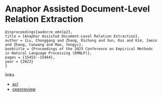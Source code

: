 # Anaphor Assisted Document-Level Relation Extraction

```
@inproceedings{aadocre_emnlp23,
title = {Anaphor Assisted Document-Level Relation Extraction},
author = {Lu, Chonggang and Zhang, Richong and Sun, Kai and Kim, Jaein and Zhang, Cunwang and Mao, Yongyi},
booktitle = {Proceedings of the 2023 Conference on Empirical Methods in Natural Language Processing (EMNLP)},
pages = {15453--15464},
year = {2023}
}
```

links
- [acl](https://aclanthology.org/2023.emnlp-main.955)
- [openreview](https://openreview.net/forum?id=1faXw8rfeq)
